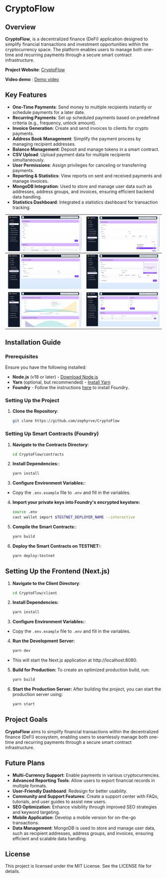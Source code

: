 # CryptoFlow

## Overview

**CryptoFlow**, is a decentralized finance (DeFi) application designed to simplify financial transactions and investment opportunities within the cryptocurrency space. The platform enables users to manage both one-time and recurring payments through a secure smart contract infrastructure.


 **Project Website**: [CryptoFlow](https://crypto-flow-app.vercel.app/)

 **Video demo** : [Demo  video](https://vimeo.com/1017128833)


## Key Features

- **One-Time Payments**: Send money to multiple recipients instantly or schedule payments for a later date.
- **Recurring Payments**: Set up scheduled payments based on predefined criteria (e.g., frequency, unlock amount).
- **Invoice Generation**: Create and send invoices to clients for crypto payments.
- **Address Book Management**: Simplify the payment process by managing recipient addresses.
- **Balance Management**: Deposit and manage tokens in a smart contract.
- **CSV Upload**: Upload payment data for multiple recipients simultaneously.
- **User Permissions**: Assign privileges for canceling or transferring payments.
- **Reporting & Statistics**: View reports on sent and received payments and manage invoices.
- **MongoDB Integration**: Used to store and manage user data such as addresses, address groups, and invoices, ensuring efficient backend data handling.
- **Statistics Dashboard**: Integrated a statistics dashboard for transaction tracking.

| ![Image 1](https://github.com/zephyrve/CryptoFlow/blob/main/client/public/docs/address-book.png)        | ![Image 2](https://github.com/zephyrve/CryptoFlow/blob/main/client/public/docs/new-invoice.png)           |
|---------------------------------------------------------------------------------------------------------|-----------------------------------------------------------------------------------------------------------|
| ![Image 3](https://github.com/zephyrve/CryptoFlow/blob/main/client/public/docs/new-one-time-payment.png) | ![Image 4](https://github.com/zephyrve/CryptoFlow/blob/main/client/public/docs/new-recurring-payment.png) |
| ![Image 5](https://github.com/zephyrve/CryptoFlow/blob/main/client/public/docs/statistics.png) | ![Image 6](https://github.com/zephyrve/CryptoFlow/blob/main/client/public/docs/balance.png)               |


## Installation Guide

### Prerequisites

Ensure you have the following installed:

- **Node.js** (v18 or later) - [Download Node.js](https://nodejs.org/)
- **Yarn** (optional, but recommended) - [Install Yarn](https://www.npmjs.com/package/yarn)
- **Foundry** - Follow the instructions [here](https://book.getfoundry.sh/getting-started/installation.html) to install Foundry.


### Setting Up the Project 

1. **Clone the Repository**:

   ```bash
   git clone https://github.com/zephyrve/CryptoFlow
   ```

### Setting Up Smart Contracts (Foundry)

1. **Navigate to the Contracts Directory**:

   ```bash
   cd CryptoFlow/contracts
   ```

2. **Install Dependencies:**:

    ```bash
    yarn install
    ````

3. **Configure Environment Variables:**:

* Copy the `.env.example` file to `.env` and fill in the variables.

4. **Import your private keys into Foundry's encrypted keystore:**

    ```bash
    source .env
    cast wallet import $TESTNET_DEPLOYER_NAME --interactive
    ```

5. **Compile the Smart Contracts:**:

      ```bash
      yarn build
      ````

6. **Deploy the Smart Contracts on TESTNET:**:

      ```bash
      yarn deploy:testnet
      ````

## Setting Up the Frontend (Next.js)

1. **Navigate to the Client Directory**:

   ```bash
   cd CryptoFlow/client
   ```

2. **Install Dependencies:**

   ```bash
   yarn install
   ```

3. **Configure Environment Variables:**:

- Copy the `.env.example` file to `.env` and fill in the variables.

4. **Run the Development Server:**

   ```bash
   yarn dev
   ```

  * This will start the Next.js application at http://localhost:8080.

5. **Build for Production:** To create an optimized production build, run:

   ```bash
   yarn build
   ```

6. **Start the Production Server:** After building the project, you can start the production server using:

   ```bash
   yarn start
   ```
 

## Project Goals

**CryptoFlow** aims to simplify financial transactions within the decentralized finance (DeFi) ecosystem, enabling users to seamlessly manage both one-time and recurring payments through a secure smart contract infrastructure.

## Future Plans

* **Multi-Currency Support**: Enable payments in various cryptocurrencies.
* **Advanced Reporting Tools**: Allow users to export financial records in multiple formats.
* **User-Friendly Dashboard**: Redesign for better usability.
* **Community and Support Features**: Create a support center with FAQs, tutorials, and user guides to assist new users.
* **SEO Optimization**: Enhance visibility through improved SEO strategies and keyword targeting.
* **Mobile Application**: Develop a mobile version for on-the-go transactions. 
* **Data Management**: MongoDB is used to store and manage user data, such as recipient addresses, address groups, and invoices, ensuring efficient and scalable data handling.
## License

This project is licensed under the MIT License. See the LICENSE file for details.
